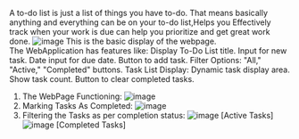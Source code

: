 A to-do list is just a list of things you have to-do. That means basically anything and everything can be on your to-do list,Helps you Effectively track when your work is due can help you prioritize and get great work done.
![image](https://github.com/jaswanthbandaru/To-Do-List/assets/104572291/52239b89-7dec-41b7-ad94-a6a1fc3b8a3b)
This is the basic display of the webpage. 
<br>
The WebApplication has features like:
Display To-Do List title.
Input for new task.
Date input for due date.
Button to add task.
Filter Options: "All," "Active," "Completed" buttons.
Task List Display:
Dynamic task display area.
Show task count.
Button to clear completed tasks.
1. The WebPage Functioning:
![image](https://github.com/jaswanthbandaru/To-Do-List/assets/104572291/ffcd47e1-c297-4372-92f2-5ae4ae732942)
2. Marking Tasks As Completed:
![image](https://github.com/jaswanthbandaru/To-Do-List/assets/104572291/dc399993-65f6-466c-a6de-318c9f556796)
3. Filtering the Tasks as per completion status:
![image](https://github.com/jaswanthbandaru/To-Do-List/assets/104572291/f27c889d-4592-44d7-8d75-0880f5fb4673)
                                              [Active Tasks]
![image](https://github.com/jaswanthbandaru/To-Do-List/assets/104572291/4cad32d9-e564-4eaa-891f-404e2ee0fd87)
                                              [Completed Tasks]




